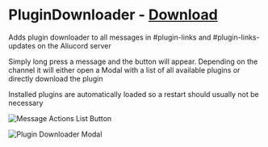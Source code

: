 # PluginDownloader - [Download](https://github.com/Vendicated/AliucordPlugins/blob/builds/PluginDownloader.zip?raw=true)

Adds plugin downloader to all messages in #plugin-links and #plugin-links-updates on the Aliucord server

Simply long press a message and the button will appear. Depending on the channel it will either open a Modal with a list of all available plugins or directly download the plugin

Installed plugins are automatically loaded so a restart should usually not be necessary

![Message Actions List Button](https://cdn.discordapp.com/attachments/852332951542956052/859502950317162507/Screenshot_20210629-2036342.jpg)

![Plugin Downloader Modal](https://cdn.discordapp.com/attachments/852332951542956052/859502950736068608/Screenshot_20210629-2036532.jpg)